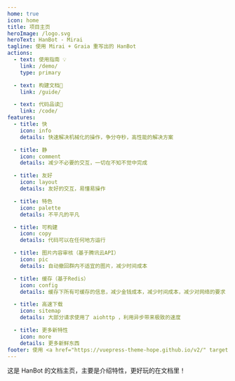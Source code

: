 ```yaml
---
home: true
icon: home
title: 项目主页
heroImage: /logo.svg
heroText: HanBot - Mirai
tagline: 使用 Mirai + Graia 重写出的 HanBot
actions:
  - text: 使用指南 💡 
    link: /demo/
    type: primary

  - text: 构建文档🏢
    link: /guide/

  - text: 代码品读📖
    link: /code/
features:
  - title: 快
    icon: info
    details: 快速解决机械化的操作，争分夺秒，高性能的解决方案

  - title: 静
    icon: comment
    details: 减少不必要的交互，一切在不知不觉中完成

  - title: 友好
    icon: layout
    details: 友好的交互，易懂易操作

  - title: 特色
    icon: palette
    details: 不平凡的平凡

  - title: 可构建
    icon: copy
    details: 代码可以在任何地方运行

  - title: 图片内容审核（基于腾讯云API）
    icon: pic
    details: 自动撤回群内不适宜的图片，减少时间成本

  - title: 缓存（基于Redis）
    icon: config
    details: 缓存下所有可缓存的信息，减少金钱成本，减少时间成本，减少对网络的要求

  - title: 高速下载
    icon: sitemap
    details: 大部分请求使用了 aiohttp ，利用异步带来极致的速度

  - title: 更多新特性
    icon: more
    details: 更多新鲜东西
footer: 使用 <a href="https://vuepress-theme-hope.github.io/v2/" target="_blank">VuePress Theme Hope</a> 主题 | MIT 协议, 版权所有 © 2019-present Mr.Hope | 这套 <a href="https://v2.vuepress.vuejs.org/zh/" target="_blank">VuePress</a> 主题真的很好看，很美观，你也快去试试吧！
---
```


这是 HanBot 的文档主页，主要是介绍特性，更好玩的在文档里！